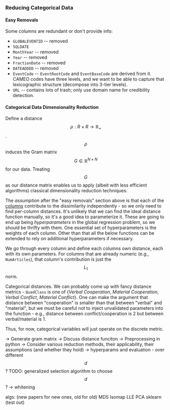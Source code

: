 
### Reducing Categorical Data

#### Easy Removals

Some columns are redundant or don't provide info:

* `GLOBALEVENTID` -- removed
* `SQLDATE`
* `MonthYear` -- removed
* `Year` -- removed
* `FractionDate` -- removed
* `DATEADDED` -- removed
* `EventCode` -- `EventRootCode` and `EventBaseCode` are derived from it. CAMEO codes have three levels, and we want to be able to capture that lexicographic structure (decompose into 3-tier levels).
* `URL` -- contains lots of trash; only use domain name for credibility detection.

#### Categorical Data Dimensionality Reduction

Define a distance $$\rho:R\times R\rightarrow \mathbb{R}_+$$. $$\rho$$ induces the Gram matrix $$G\in\mathbb{R}^{N\times N}$$ for our data. Treating $$G$$ as our distance matrix enables us to apply (albeit with less efficient algorithms) classical dimensionality reduction techniques.

The *assumption* after the "easy removals" section above is that each of the [columns](http://data.gdeltproject.org/documentation/GDELT-Data_Format_Codebook.pdf) contribute to the dissimilarity independently - so we only need to find per-column distances. It's unlikely that we can find the ideal distance function manually, so it's a good idea to parameterize it. These are going to end up being *hyperparameters* in the global regression problem, so we should be thrifty with them. One essential set of hyperparameters is the weights of each column. Other than that all the below functions can be extended to rely on additional hyperparameters if necessary.

We go through every column and define each columns own distance, each with its own parameters. For columns that are already numeric (e.g., `NumArticles`), that column's contribution is just the $$L_1$$ norm.

Categorical distances. We can probably come up with fancy distance metrics - `QuadClass` is one of {_Verbal Cooperation_, _Material Cooperation_, _Verbal Conflict_, _Material Conflict_}. One can make the argument that distance between "cooperation" is smaller than that between "verbal" and "material", but we must be careful not to inject unvalidated parameters into the function - e.g., distance between conflict/cooperation is 2 but between verbal/material is 1.

Thus, for now, categorical variables will just operate on the discrete metric.



-> Generate gram matrix
-> Discuss distance funciton
-> Preprocessing in python
-> Consider various reduction methods, their applicability, their assumptions (and whether they hold)
-> hyperparams and evaluation - over different $$d$$?
TODO: generalized selection algorithm to choose $$d$$?
-> whitening

algs: (new papers for new ones, old for old)
MDS
Isomap
LLE
PCA
sklearn (test out)